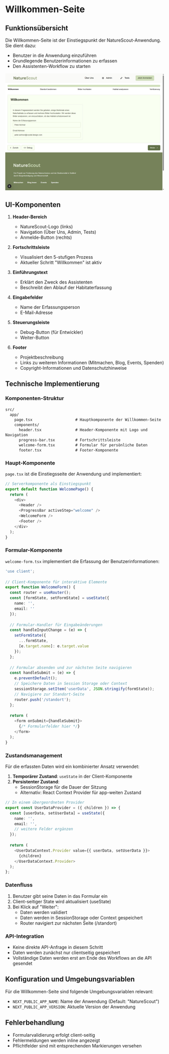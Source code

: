 # Willkommen-Seite

## Funktionsübersicht

Die Willkommen-Seite ist der Einstiegspunkt der NatureScout-Anwendung. Sie dient dazu:

- Benutzer in die Anwendung einzuführen
- Grundlegende Benutzerinformationen zu erfassen
- Den Assistenten-Workflow zu starten

![Willkommen-Seite](screenshots/welcome.jpg)

## UI-Komponenten

1. **Header-Bereich**
   - NatureScout-Logo (links)
   - Navigation (Über Uns, Admin, Tests)
   - Anmelde-Button (rechts)

2. **Fortschrittsleiste**
   - Visualisiert den 5-stufigen Prozess
   - Aktueller Schritt "Willkommen" ist aktiv

3. **Einführungstext**
   - Erklärt den Zweck des Assistenten
   - Beschreibt den Ablauf der Habitaterfassung

4. **Eingabefelder**
   - Name der Erfassungsperson
   - E-Mail-Adresse

5. **Steuerungsleiste**
   - Debug-Button (für Entwickler)
   - Weiter-Button

6. **Footer**
   - Projektbeschreibung
   - Links zu weiteren Informationen (Mitmachen, Blog, Events, Spenden)
   - Copyright-Informationen und Datenschutzhinweise

## Technische Implementierung

### Komponenten-Struktur

```
src/
  app/
    page.tsx                   # Hauptkomponente der Willkommen-Seite
    components/
      header.tsx               # Header-Komponente mit Logo und Navigation
      progress-bar.tsx         # Fortschrittsleiste
      welcome-form.tsx         # Formular für persönliche Daten
      footer.tsx               # Footer-Komponente
```

### Haupt-Komponente

`page.tsx` ist die Einstiegsseite der Anwendung und implementiert:

```typescript
// Serverkomponente als Einstiegspunkt
export default function WelcomePage() {
  return (
    <div>
      <Header />
      <ProgressBar activeStep="welcome" />
      <WelcomeForm />
      <Footer />
    </div>
  );
}
```

### Formular-Komponente

`welcome-form.tsx` implementiert die Erfassung der Benutzerinformationen:

```typescript
'use client';

// Client-Komponente für interaktive Elemente
export function WelcomeForm() {
  const router = useRouter();
  const [formState, setFormState] = useState({
    name: '',
    email: ''
  });

  // Formular-Handler für Eingabeänderungen
  const handleInputChange = (e) => {
    setFormState({
      ...formState,
      [e.target.name]: e.target.value
    });
  };

  // Formular absenden und zur nächsten Seite navigieren
  const handleSubmit = (e) => {
    e.preventDefault();
    // Speichere Daten in Session Storage oder Context
    sessionStorage.setItem('userData', JSON.stringify(formState));
    // Navigiere zur Standort-Seite
    router.push('/standort');
  };

  return (
    <form onSubmit={handleSubmit}>
      {/* Formularfelder hier */}
    </form>
  );
}
```

### Zustandsmanagement

Für die erfassten Daten wird ein kombinierter Ansatz verwendet:

1. **Temporärer Zustand**: `useState` in der Client-Komponente
2. **Persistenter Zustand**: 
   - SessionStorage für die Dauer der Sitzung
   - Alternativ: React Context Provider für app-weiten Zustand

```typescript
// In einem übergeordneten Provider
export const UserDataProvider = ({ children }) => {
  const [userData, setUserData] = useState({
    name: '',
    email: '',
    // weitere Felder ergänzen
  });

  return (
    <UserDataContext.Provider value={{ userData, setUserData }}>
      {children}
    </UserDataContext.Provider>
  );
};
```

### Datenfluss

1. Benutzer gibt seine Daten in das Formular ein
2. Client-seitiger State wird aktualisiert (useState)
3. Bei Klick auf "Weiter":
   - Daten werden validiert
   - Daten werden in SessionStorage oder Context gespeichert
   - Router navigiert zur nächsten Seite (/standort)

### API-Integration

- Keine direkte API-Anfrage in diesem Schritt
- Daten werden zunächst nur clientseitig gespeichert
- Vollständige Daten werden erst am Ende des Workflows an die API gesendet

## Konfiguration und Umgebungsvariablen

Für die Willkommen-Seite sind folgende Umgebungsvariablen relevant:

- `NEXT_PUBLIC_APP_NAME`: Name der Anwendung (Default: "NatureScout")
- `NEXT_PUBLIC_APP_VERSION`: Aktuelle Version der Anwendung

## Fehlerbehandlung

- Formularvalidierung erfolgt client-seitig
- Fehlermeldungen werden inline angezeigt
- Pflichtfelder sind mit entsprechenden Markierungen versehen 